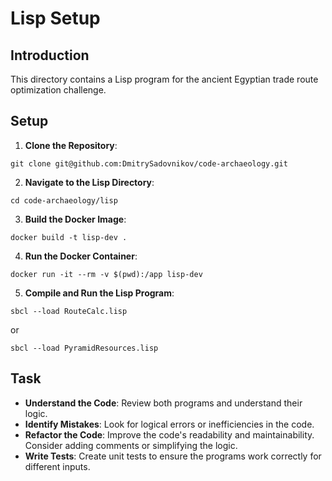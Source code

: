 # Lisp Setup

## Introduction
This directory contains a Lisp program for the ancient Egyptian trade route optimization challenge.

## Setup

1. **Clone the Repository**:
```
git clone git@github.com:DmitrySadovnikov/code-archaeology.git
```

2. **Navigate to the Lisp Directory**:
```
cd code-archaeology/lisp
```

3. **Build the Docker Image**:
```
docker build -t lisp-dev .
```

4. **Run the Docker Container**:
```
docker run -it --rm -v $(pwd):/app lisp-dev
```

5. **Compile and Run the Lisp Program**:
```
sbcl --load RouteCalc.lisp
```

or

```
sbcl --load PyramidResources.lisp
```

## Task
- **Understand the Code**: Review both programs and understand their logic.
- **Identify Mistakes**: Look for logical errors or inefficiencies in the code.
- **Refactor the Code**: Improve the code's readability and maintainability. Consider adding comments or simplifying the logic.
- **Write Tests**: Create unit tests to ensure the programs work correctly for different inputs.

